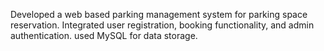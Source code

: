 Developed a web based parking management system for parking space reservation. Integrated user registration, booking functionality, and admin authentication. used MySQL for data storage.
